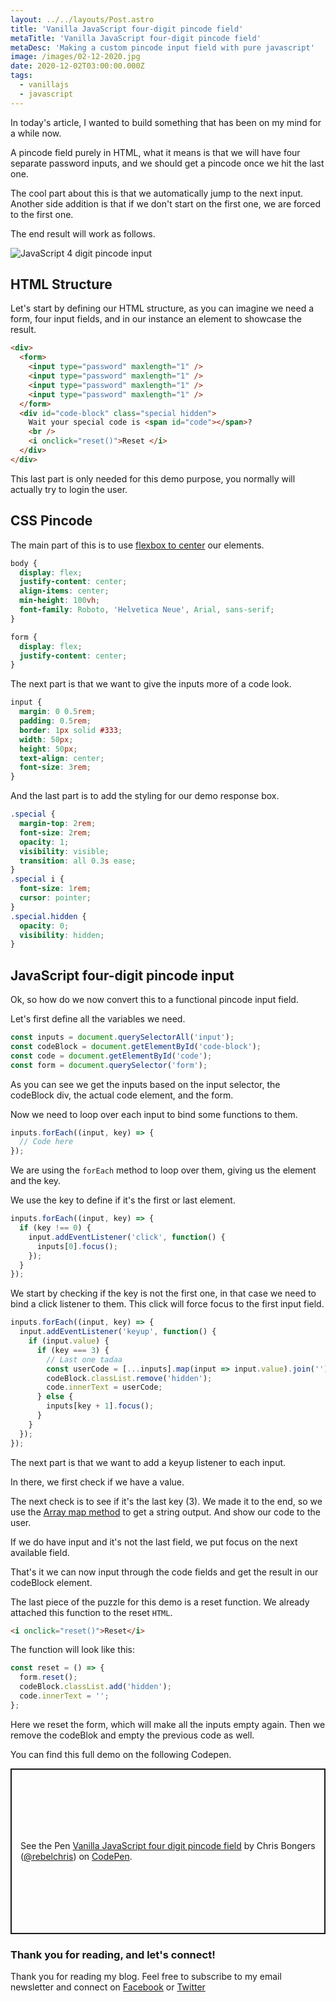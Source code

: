 ```yaml
---
layout: ../../layouts/Post.astro
title: 'Vanilla JavaScript four-digit pincode field'
metaTitle: 'Vanilla JavaScript four-digit pincode field'
metaDesc: 'Making a custom pincode input field with pure javascript'
image: /images/02-12-2020.jpg
date: 2020-12-02T03:00:00.000Z
tags:
  - vanillajs
  - javascript
---
```


In today's article, I wanted to build something that has been on my mind for a while now.

A pincode field purely in HTML, what it means is that we will have four separate password inputs, and we should get a pincode once we hit the last one.

The cool part about this is that we automatically jump to the next input. Another side addition is that if we don't start on the first one, we are forced to the first one.

The end result will work as follows.

![JavaScript 4 digit pincode input](https://cdn.hashnode.com/res/hashnode/image/upload/v1606460989482/NvD_UOP_n.gif)

## HTML Structure

Let's start by defining our HTML structure, as you can imagine we need a form, four input fields, and in our instance an element to showcase the result.

```html
<div>
  <form>
    <input type="password" maxlength="1" />
    <input type="password" maxlength="1" />
    <input type="password" maxlength="1" />
    <input type="password" maxlength="1" />
  </form>
  <div id="code-block" class="special hidden">
    Wait your special code is <span id="code"></span>?
    <br />
    <i onclick="reset()">Reset </i>
  </div>
</div>
```

This last part is only needed for this demo purpose, you normally will actually try to login the user.

## CSS Pincode

The main part of this is to use [flexbox to center](https://daily-dev-tips.com/posts/css-flexbox-most-easy-center-vertical-and-horizontal/) our elements.

```css
body {
  display: flex;
  justify-content: center;
  align-items: center;
  min-height: 100vh;
  font-family: Roboto, 'Helvetica Neue', Arial, sans-serif;
}

form {
  display: flex;
  justify-content: center;
}
```

The next part is that we want to give the inputs more of a code look.

```css
input {
  margin: 0 0.5rem;
  padding: 0.5rem;
  border: 1px solid #333;
  width: 50px;
  height: 50px;
  text-align: center;
  font-size: 3rem;
}
```

And the last part is to add the styling for our demo response box.

```css
.special {
  margin-top: 2rem;
  font-size: 2rem;
  opacity: 1;
  visibility: visible;
  transition: all 0.3s ease;
}
.special i {
  font-size: 1rem;
  cursor: pointer;
}
.special.hidden {
  opacity: 0;
  visibility: hidden;
}
```

## JavaScript four-digit pincode input

Ok, so how do we now convert this to a functional pincode input field.

Let's first define all the variables we need.

```js
const inputs = document.querySelectorAll('input');
const codeBlock = document.getElementById('code-block');
const code = document.getElementById('code');
const form = document.querySelector('form');
```

As you can see we get the inputs based on the input selector, the codeBlock div, the actual code element, and the form.

Now we need to loop over each input to bind some functions to them.

```js
inputs.forEach((input, key) => {
  // Code here
});
```

We are using the `forEach` method to loop over them, giving us the element and the key.

We use the key to define if it's the first or last element.

```js
inputs.forEach((input, key) => {
  if (key !== 0) {
    input.addEventListener('click', function() {
      inputs[0].focus();
    });
  }
});
```

We start by checking if the key is not the first one, in that case we need to bind a click listener to them.
This click will force focus to the first input field.

```js
inputs.forEach((input, key) => {
  input.addEventListener('keyup', function() {
    if (input.value) {
      if (key === 3) {
        // Last one tadaa
        const userCode = [...inputs].map(input => input.value).join('');
        codeBlock.classList.remove('hidden');
        code.innerText = userCode;
      } else {
        inputs[key + 1].focus();
      }
    }
  });
});
```

The next part is that we want to add a keyup listener to each input.

In there, we first check if we have a value.

The next check is to see if it's the last key (3).
We made it to the end, so we use the [Array map method](https://daily-dev-tips.com/posts/javascript-map-method/) to get a string output.
And show our code to the user.

If we do have input and it's not the last field, we put focus on the next available field.

That's it we can now input through the code fields and get the result in our codeBlock element.

The last piece of the puzzle for this demo is a reset function.
We already attached this function to the reset `HTML`.

```html
<i onclick="reset()">Reset</i>
```

The function will look like this:

```js
const reset = () => {
  form.reset();
  codeBlock.classList.add('hidden');
  code.innerText = '';
};
```

Here we reset the form, which will make all the inputs empty again.
Then we remove the codeBlok and empty the previous code as well.

You can find this full demo on the following Codepen.

<p class="codepen" data-height="265" data-theme-id="dark" data-default-tab="js,result" data-user="rebelchris" data-slug-hash="bGwGvxg" style="height: 265px; box-sizing: border-box; display: flex; align-items: center; justify-content: center; border: 2px solid; margin: 1em 0; padding: 1em;" data-pen-title="Vanilla JavaScript four digit pincode field">
  <span>See the Pen <a href="https://codepen.io/rebelchris/pen/bGwGvxg">
  Vanilla JavaScript four digit pincode field</a> by Chris Bongers (<a href="https://codepen.io/rebelchris">@rebelchris</a>)
  on <a href="https://codepen.io">CodePen</a>.</span>
</p>
<script async src="https://static.codepen.io/assets/embed/ei.js"></script>

### Thank you for reading, and let's connect!

Thank you for reading my blog. Feel free to subscribe to my email newsletter and connect on [Facebook](https://www.facebook.com/DailyDevTipsBlog) or [Twitter](https://twitter.com/DailyDevTips1)

